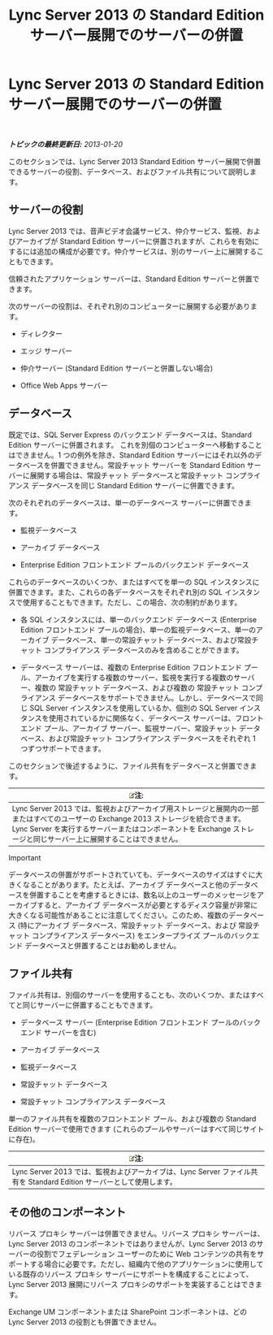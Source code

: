 ﻿---
title: Lync Server 2013 の Standard Edition サーバー展開でのサーバーの併置
TOCTitle: Standard Edition サーバー展開でのサーバーの併置
ms:assetid: 0763ffab-4fd6-463a-8e62-d97876b376d3
ms:mtpsurl: https://technet.microsoft.com/ja-jp/library/Gg398131(v=OCS.15)
ms:contentKeyID: 48271166
ms.date: 05/19/2016
mtps_version: v=OCS.15
ms.translationtype: HT
---

# Lync Server 2013 の Standard Edition サーバー展開でのサーバーの併置

 

_**トピックの最終更新日:** 2013-01-20_

このセクションでは、Lync Server 2013 Standard Edition サーバー展開で併置できるサーバーの役割、データベース、およびファイル共有について説明します。

## サーバーの役割

Lync Server 2013 では、音声ビデオ会議サービス、仲介サービス、監視、およびアーカイブが Standard Edition サーバーに併置されますが、これらを有効にするには追加の構成が必要です。仲介サービスは、別のサーバー上に展開することもできます。

信頼されたアプリケーション サーバーは、Standard Edition サーバーと併置できます。

次のサーバーの役割は、それぞれ別のコンピューターに展開する必要があります。

  - ディレクター

  - エッジ サーバー

  - 仲介サーバー (Standard Edition サーバーと併置しない場合)

  - Office Web Apps サーバー

## データベース

既定では、SQL Server Express のバックエンド データベースは、Standard Edition サーバーに併置されます。 これを別個のコンピューターへ移動することはできません。1 つの例外を除き、Standard Edition サーバーにはそれ以外のデータベースを併置できません。常設チャット サーバーを Standard Edition サーバーに展開する場合は、常設チャット データベースと常設チャット コンプライアンス データベースを同じ Standard Edition サーバーに併置できます。

次のそれぞれのデータベースは、単一のデータベース サーバーに併置できます。

  - 監視データベース

  - アーカイブ データベース

  - Enterprise Edition フロントエンド プールのバックエンド データベース

これらのデータベースのいくつか、またはすべてを単一の SQL インスタンスに併置できます。また、これらの各データベースをそれぞれ別の SQL インスタンスで使用することもできます。ただし、この場合、次の制約があります。

  - 各 SQL インスタンスには、単一のバックエンド データベース (Enterprise Edition フロントエンド プールの場合)、単一の監視データベース、単一のアーカイブ データベース、単一の常設チャット データベース、および常設チャット コンプライアンス データベースのみを含めることができます。

  - データベース サーバーは、複数の Enterprise Edition フロントエンド プール、アーカイブを実行する複数のサーバー、監視を実行する複数のサーバー、複数の 常設チャット データベース、および複数の 常設チャット コンプライアンス データベースをサポートできません。しかし、データベースで同じ SQL Server インスタンスを使用しているか、個別の SQL Server インスタンスを使用されているかに関係なく、データベース サーバーは、フロントエンド プール、アーカイブ サーバー、監視サーバー、常設チャット データベース、および常設チャット コンプライアンス データベースをそれぞれ 1 つずつサポートできます。

このセクションで後述するように、ファイル共有をデータベースと併置できます。

<table>
<thead>
<tr class="header">
<th><img src="images/Gg412781.note(OCS.15).gif" title="note" alt="note" />注:</th>
</tr>
</thead>
<tbody>
<tr class="odd">
<td>Lync Server 2013 では、監視およびアーカイブ用ストレージと展開内の一部またはすべてのユーザーの Exchange 2013 ストレージを統合できます。Lync Server を実行するサーバーまたはコンポーネントを Exchange ストレージと同じサーバー上に展開することはできません。</td>
</tr>
</tbody>
</table>



> [!IMPORTANT]
> データベースの併置がサポートされていても、データベースのサイズはすぐに大きくなることがあります。たとえば、アーカイブ データベースと他のデータベースを併置することを考慮するときには、数名以上のユーザーのメッセージをアーカイブすると、アーカイブ データベースが必要とするディスク容量が非常に大きくなる可能性があることに注意してください。このため、複数のデータベース (特にアーカイブ データベース、常設チャット データベース、および 常設チャット コンプライアンス データベース) をエンタープライズ プールのバックエンド データベースと併置することはお勧めしません。



## ファイル共有

ファイル共有は、別個のサーバーを使用することも、次のいくつか、またはすべてと同じサーバーに併置することもできます。

  - データベース サーバー (Enterprise Edition フロントエンド プールのバック エンド サーバーを含む)

  - アーカイブ データベース

  - 監視データベース

  - 常設チャット データベース

  - 常設チャット コンプライアンス データベース

単一のファイル共有を複数のフロントエンド プール、および複数の Standard Edition サーバーで使用できます (これらのプールやサーバーはすべて同じサイトに存在)。

<table>
<thead>
<tr class="header">
<th><img src="images/Gg412781.note(OCS.15).gif" title="note" alt="note" />注:</th>
</tr>
</thead>
<tbody>
<tr class="odd">
<td>Lync Server 2013 では、監視およびアーカイブは、Lync Server ファイル共有を Standard Edition サーバーとして使用します。</td>
</tr>
</tbody>
</table>


## その他のコンポーネント

リバース プロキシ サーバーは併置できません。リバース プロキシ サーバーは、Lync Server 2013 のコンポーネントではありませんが、Lync Server 2013 のサーバーの役割でフェデレーション ユーザーのために Web コンテンツの共有をサポートする場合に必要です。ただし、組織内で他のアプリケーションに使用している既存のリバース プロキシ サーバーにサポートを構成することによって、Lync Server 2013 展開にリバース プロキシのサポートを実装することはできます。

Exchange UM コンポーネントまたは SharePoint コンポーネントは、どの Lync Server 2013 の役割とも併置できません。

